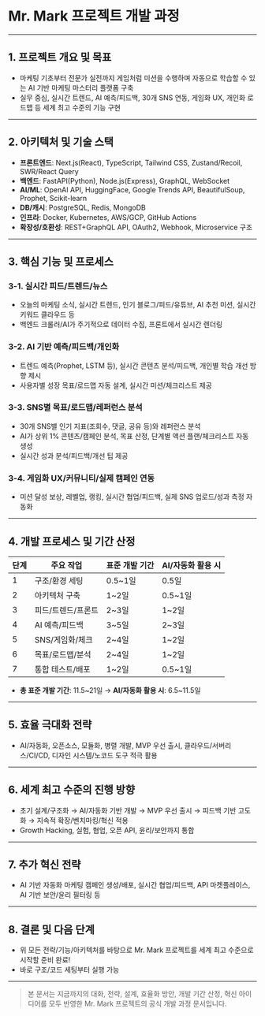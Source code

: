 # Mr. Mark 프로젝트 개발 과정

---

## 1. 프로젝트 개요 및 목표
- 마케팅 기초부터 전문가 실전까지 게임처럼 미션을 수행하며 자동으로 학습할 수 있는 AI 기반 마케팅 마스터리 플랫폼 구축
- 실무 중심, 실시간 트렌드, AI 예측/피드백, 30개 SNS 연동, 게임화 UX, 개인화 로드맵 등 세계 최고 수준의 기능 구현

---

## 2. 아키텍처 및 기술 스택
- **프론트엔드**: Next.js(React), TypeScript, Tailwind CSS, Zustand/Recoil, SWR/React Query
- **백엔드**: FastAPI(Python), Node.js(Express), GraphQL, WebSocket
- **AI/ML**: OpenAI API, HuggingFace, Google Trends API, BeautifulSoup, Prophet, Scikit-learn
- **DB/캐시**: PostgreSQL, Redis, MongoDB
- **인프라**: Docker, Kubernetes, AWS/GCP, GitHub Actions
- **확장성/호환성**: REST+GraphQL API, OAuth2, Webhook, Microservice 구조

---

## 3. 핵심 기능 및 프로세스
### 3-1. 실시간 피드/트렌드/뉴스
- 오늘의 마케팅 소식, 실시간 트렌드, 인기 블로그/피드/유튜브, AI 추천 미션, 실시간 키워드 클라우드 등
- 백엔드 크롤러/AI가 주기적으로 데이터 수집, 프론트에서 실시간 렌더링

### 3-2. AI 기반 예측/피드백/개인화
- 트렌드 예측(Prophet, LSTM 등), 실시간 콘텐츠 분석/피드백, 개인별 학습 개선 방향 제시
- 사용자별 성장 목표/로드맵 자동 설계, 실시간 미션/체크리스트 제공

### 3-3. SNS별 목표/로드맵/레퍼런스 분석
- 30개 SNS별 인기 지표(조회수, 댓글, 공유 등)와 레퍼런스 분석
- AI가 상위 1% 콘텐츠/캠페인 분석, 목표 산정, 단계별 액션 플랜/체크리스트 자동 생성
- 실시간 성과 분석/피드백/개선 팁 제공

### 3-4. 게임화 UX/커뮤니티/실제 캠페인 연동
- 미션 달성 보상, 레벨업, 랭킹, 실시간 협업/피드백, 실제 SNS 업로드/성과 측정 자동화

---

## 4. 개발 프로세스 및 기간 산정
| 단계 | 주요 작업 | 표준 개발 기간 | AI/자동화 활용 시 |
|------|----------|----------------|------------------|
| 1 | 구조/환경 세팅 | 0.5~1일 | 0.5일 |
| 2 | 아키텍처 구축 | 1~2일 | 0.5~1일 |
| 3 | 피드/트렌드/프론트 | 2~3일 | 1~2일 |
| 4 | AI 예측/피드백 | 3~5일 | 2~3일 |
| 5 | SNS/게임화/체크 | 2~4일 | 1~2일 |
| 6 | 목표/로드맵/분석 | 2~4일 | 1~2일 |
| 7 | 통합 테스트/배포 | 1~2일 | 0.5~1일 |
- **총 표준 개발 기간**: 11.5~21일 → **AI/자동화 활용 시**: 6.5~11.5일

---

## 5. 효율 극대화 전략
- AI/자동화, 오픈소스, 모듈화, 병렬 개발, MVP 우선 출시, 클라우드/서버리스/CI/CD, 디자인 시스템/노코드 도구 적극 활용

---

## 6. 세계 최고 수준의 진행 방향
- 초기 설계/구조화 → AI/자동화 기반 개발 → MVP 우선 출시 → 피드백 기반 고도화 → 지속적 확장/벤치마킹/혁신 적용
- Growth Hacking, 실험, 협업, 오픈 API, 윤리/보안까지 통합

---

## 7. 추가 혁신 전략
- AI 기반 자동화 마케팅 캠페인 생성/배포, 실시간 협업/피드백, API 마켓플레이스, AI 기반 보안/윤리 필터링 등

---

## 8. 결론 및 다음 단계
- 위 모든 전략/기능/아키텍처를 바탕으로 Mr. Mark 프로젝트를 세계 최고 수준으로 시작할 준비 완료!
- 바로 구조/코드 세팅부터 실행 가능

---

> 본 문서는 지금까지의 대화, 전략, 설계, 효율화 방안, 개발 기간 산정, 혁신 아이디어를 모두 반영한 Mr. Mark 프로젝트의 공식 개발 과정 문서입니다. 
